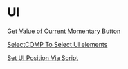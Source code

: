 

# UI

[Get Value of Current Momentary Button](GetValCurrentMomentaryBtn.md)

[SelectCOMP To Select UI elements](SelectCOMPSelectUIElements.md)

[Set UI Position Via Script](SetUIPositionViaScript.md)